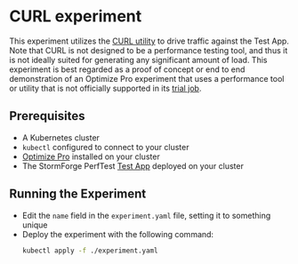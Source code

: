 # CURL experiment

This experiment utilizes the [CURL utility](https://curl.se/) to drive traffic against the Test App.
Note that CURL is not designed to be a performance testing tool, and thus it is not ideally suited for generating any significant amount of load.
This experiment is best regarded as a proof of concept or end to end demonstration of an Optimize Pro experiment that uses a performance tool or utility that is not officially supported in its [trial job](https://docs.stormforge.io/optimize-pro/concepts/lifecycle/#run-trial-job).

## Prerequisites

- A Kubernetes cluster
- `kubectl` configured to connect to your cluster
- [Optimize Pro](https://docs.stormforge.io/optimize-pro/getting-started/install/) installed on your cluster
- The StormForge PerfTest [Test App](../application/README.md) deployed on your cluster

## Running the Experiment

- Edit the `name` field in the `experiment.yaml` file, setting it to something unique
- Deploy the experiment with the following command:
  ```sh
  kubectl apply -f ./experiment.yaml
  ```